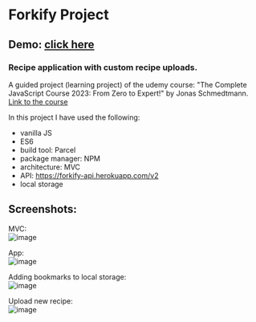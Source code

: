 # Forkify Project

## Demo: [click here](https://sr-forkify.netlify.app/)

### Recipe application with custom recipe uploads.

A guided project (learning project) of the udemy course: "The Complete JavaScript Course 2023: From Zero to Expert!" by Jonas Schmedtmann.
[Link to the course](https://www.udemy.com/course/the-complete-javascript-course/)

In this project I have used the following: 
- vanilla JS 
- ES6 
- build tool: Parcel
- package manager: NPM
- architecture: MVC 
- API: https://forkify-api.herokuapp.com/v2
- local storage

## Screenshots:

MVC: <br/>
![image](https://user-images.githubusercontent.com/76474133/203539685-45f249d2-4804-45f9-afb8-477690d90245.png)

App: <br/>
![image](https://user-images.githubusercontent.com/76474133/203543135-93c3c148-9f65-4908-85b6-3a5caa0f37c9.png)

Adding bookmarks to local storage: <br/>
![image](https://user-images.githubusercontent.com/76474133/203543245-81771583-0868-4d4f-981a-1d2e099c6be7.png)

Upload new recipe: <br/>
![image](https://user-images.githubusercontent.com/76474133/203544016-c4c1a5f7-6766-44b8-9e1b-2efe5c893e8f.png)
